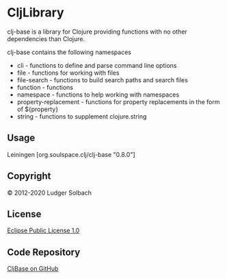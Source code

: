 CljLibrary
==========
clj-base is a library for Clojure providing functions with no other dependencies than Clojure.

clj-base contains the following namespaces
* cli - functions to define and parse command line options
* file - functions for working with files
* file-search - functions to build search paths and search files
* function - functions
* namespace - functions to help working with namespaces
* property-replacement - functions for property replacements in the form of ${property}
* string - functions to supplement clojure.string

Usage
-----
Leiningen
[org.soulspace.clj/clj-base "0.8.0"]


Copyright
---------
© 2012-2020 Ludger Solbach

License
-------
[Eclipse Public License 1.0](http://www.eclipse.org/legal/epl-v10.html "EPL 1.0")

Code Repository
---------------
[CljBase on GitHub](https://github.com/lsolbach/CljBase)
